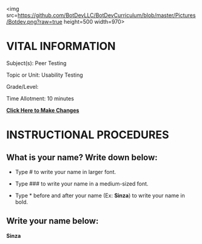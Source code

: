 <img src=https://github.com/BotDevLLC/BotDevCurriculum/blob/master/Pictures/Botdev.png?raw=true height=500 width=970>
# VITAL INFORMATION
Subject(s): Peer Testing

Topic or Unit: Usability Testing

Grade/Level: 	

Time Allotment:	 10 minutes

[**Click Here to Make Changes**](https://github.com/BotDevLLC/BotDevCurriculum/edit/master/test_curriculum.md)


# INSTRUCTIONAL PROCEDURES 
  ## What is your name? Write down below:
  
 - Type # to write your name in larger font.
 
 - Type ### to write your name in a medium-sized font.
 
 - Type * before and after your name (Ex: **Sinza**) to write your name in bold.
  
 ## Write your name below:
 **Sinza**
 
  
  


